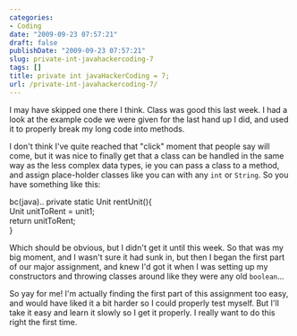 ```yaml
---
categories:
- Coding
date: "2009-09-23 07:57:21"
draft: false
publishDate: "2009-09-23 07:57:21"
slug: private-int-javahackercoding-7
tags: []
title: private int javaHackerCoding = 7;
url: /private-int-javahackercoding-7/
---
```

I may have skipped one there I think. Class was good this last week. I
had a look at the example code we were given for the last hand up I did,
and used it to properly break my long code into methods.

I don't think I've quite reached that "click" moment that people say
will come, but it was nice to finally get that a class can be handled in
the same way as the less complex data types, ie you can pass a class to
a method, and assign place-holder classes like you can with any `int` or
`String`. So you have something like this:

bc(java).. private static Unit rentUnit(){\
Unit unitToRent = unit1;\
return unitToRent;\
}

Which should be obvious, but I didn't get it until this week. So that
was my big moment, and I wasn't sure it had sunk in, but then I began
the first part of our major assignment, and knew I'd got it when I was
setting up my constructors and throwing classes around like they were
any old `boolean`...

So yay for me! I'm actually finding the first part of this assignment
too easy, and would have liked it a bit harder so I could properly test
myself. But I'll take it easy and learn it slowly so I get it properly.
I really want to do this right the first time.